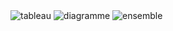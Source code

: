 <img src="https://cloud.githubusercontent.com/assets/9157536/4738251/8c10050a-59fb-11e4-8ac7-5a7c6b87b0be.png" alt="tableau" />

<img src="https://cloud.githubusercontent.com/assets/9157536/4738249/8be4c2f0-59fb-11e4-99b4-02de1cbd37c4.png" alt="diagramme" />

<img src="https://cloud.githubusercontent.com/assets/9157536/4738250/8c041934-59fb-11e4-9122-c5877451e6f9.png" alt="ensemble" />
